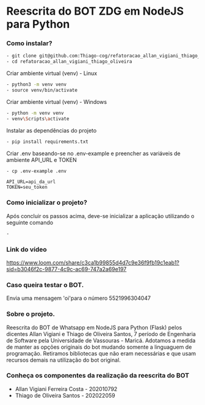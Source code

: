 # Reescrita do BOT ZDG em NodeJS para Python

### Como instalar?
```sh
- git clone git@github.com:Thiago-cog/refatoracao_allan_vigiani_thiago_oliveira.git
- cd refatoracao_allan_vigiani_thiago_oliveira
```
Criar ambiente virtual (venv) - Linux
```sh
- python3 -m venv venv
- source venv/bin/activate
```

Criar ambiente virtual (venv) - Windows
```sh
- python -m venv venv
- venv\Scripts\activate
```

Instalar as dependências do projeto
```sh
- pip install requirements.txt
```

Criar .env baseando-se no .env-example e preencher as variáveis de ambiente API_URL e TOKEN
```sh
- cp .env-example .env
```
```dosini
API_URL=api_da_url
TOKEN=seu_token
```

### Como inicializar o projeto?

Após concluir os passos acima, deve-se inicializar a aplicação utilizando o seguinte comando
```sh
- 
```

### Link do vídeo
https://www.loom.com/share/c3ca1b99855d4d7c9e36f9fb19c1eab1?sid=b3046f2c-9877-4c9c-ac69-747a2a69e197

### Caso queira testar o BOT.
Envia uma mensagem 'oi'para o número 5521996304047

### Sobre o projeto.
Reescrita do BOT de Whatsapp em NodeJS para Python (Flask) pelos dicentes Allan Vigiani e Thiago de Oliveira Santos, 7 período de Engenharia de Software pela Universidade de Vassouras - Maricá. 
Adotamos a medida de manter as opções originais do bot mudando somente a linguaguem de programação. Retiramos bibliotecas que não eram necessárias e que usam recursos demais na utilização do bot original.

### Conheça os componentes da realização da reescrita do BOT

- Allan Vigiani Ferreira Costa - 202010792
- Thiago de Oliveira Santos - 202022059


